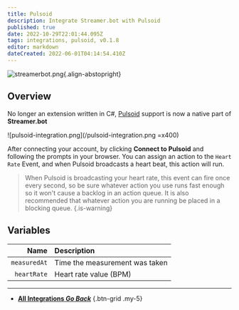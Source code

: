 ```yaml
---
title: Pulsoid
description: Integrate Streamer.bot with Pulsoid
published: true
date: 2022-10-29T22:01:44.095Z
tags: integrations, pulsoid, v0.1.8
editor: markdown
dateCreated: 2022-06-01T04:14:54.410Z
---
```


![streamerbot.png](https://streamer.bot/img/integrations/pulsoid.png){.align-abstopright}

## Overview
No longer an extension written in C#, [Pulsoid](https://pulsoid.net/?from=streamerbot) support is now a native part of **Streamer.bot**

![pulsoid-integration.png](/pulsoid-integration.png =x400)

After connecting your account, by clicking **Connect to Pulsoid** and following the prompts in your browser. You can assign an action to the `Heart Rate` Event, and when Pulsoid broadcasts a heart beat, this action will run.

> When Pulsoid is broadcasting your heart rate, this event can fire once every second, so be sure whatever action you use runs fast enough so it won't cause a backlog in an action queue.  It is also recommended that whatever action you are running be placed in a blocking queue.
{.is-warning}

## Variables

| Name | Description |
|---:|:------------|
| `measuredAt` | Time the measurement was taken |
| `heartRate` | Heart rate value (BPM) |

---

- [<i class="mdi mdi-chevron-left"></i> **All Integrations *Go Back***](/Integrations)
{.btn-grid .my-5}